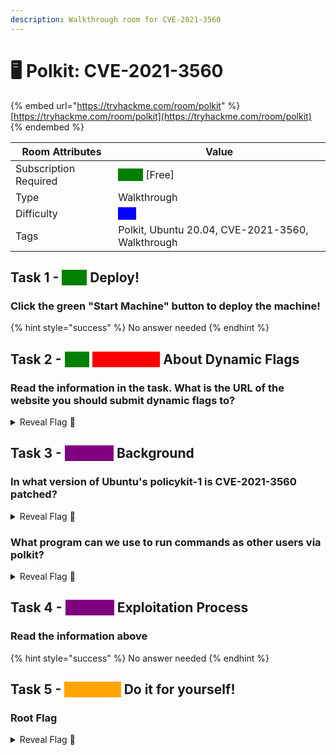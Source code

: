 ```yaml
---
description: Walkthrough room for CVE-2021-3560
---
```


# 🖥 Polkit: CVE-2021-3560

{% embed url="https://tryhackme.com/room/polkit" %}
[https://tryhackme.com/room/polkit](https://tryhackme.com/room/polkit)
{% endembed %}

| Room Attributes       | Value                                                                   |
| --------------------- | ----------------------------------------------------------------------- |
| Subscription Required |  <mark style="color:green;background-color:green;">False</mark> \[Free] |
| Type                  | Walkthrough                                                             |
| Difficulty            |  <mark style="color:blue;background-color:blue;">Info</mark>            |
| Tags                  | Polkit, Ubuntu 20.04, CVE-2021-3560, Walkthrough                        |

## Task 1 - <mark style="color:green;background-color:green;">Info</mark> Deploy!

### Click the green "Start Machine" button to deploy the machine!

{% hint style="success" %}
No answer needed
{% endhint %}

## Task 2 - <mark style="color:green;background-color:green;">Info</mark> <mark style="color:red;background-color:red;">Important!</mark> About Dynamic Flags

### Read the information in the task. What is the URL of the website you should submit dynamic flags to?

<details>

<summary>Reveal Flag <span data-gb-custom-inline data-tag="emoji" data-code="1f6a9">🚩</span></summary>

:triangular\_flag\_on\_post:`https://flag.muir.land/`

</details>

## Task 3 - <mark style="color:purple;background-color:purple;">Tutorial</mark> Background

### In what version of Ubuntu's policykit-1 is CVE-2021-3560 patched?

<details>

<summary>Reveal Flag <span data-gb-custom-inline data-tag="emoji" data-code="1f6a9">🚩</span></summary>

:triangular\_flag\_on\_post:`0.105-26ubuntu1.1`

</details>

### What program can we use to run commands as other users via polkit?

<details>

<summary>Reveal Flag <span data-gb-custom-inline data-tag="emoji" data-code="1f6a9">🚩</span></summary>

:triangular\_flag\_on\_post:`pkexec`

</details>

## Task 4 - <mark style="color:purple;background-color:purple;">Tutorial</mark> Exploitation Process

### Read the information above

{% hint style="success" %}
No answer needed
{% endhint %}

## Task 5 - <mark style="color:orange;background-color:orange;">Practical</mark> Do it for yourself!

### Root Flag

<details>

<summary>Reveal Flag <span data-gb-custom-inline data-tag="emoji" data-code="1f6a9">🚩</span></summary>

:triangular\_flag\_on\_post:`THM{N2I0MTgzZTE4ZWQ0OGY0NjdiNTQ0NTZi}`

</details>

